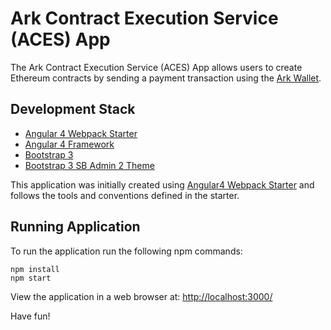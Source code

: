 # Ark Contract Execution Service (ACES) App

The Ark Contract Execution Service (ACES) App allows users to create Ethereum
contracts by sending a payment transaction using the [Ark Wallet](https://github.com/ArkEcosystem/ark-desktop).

## Development Stack

- [Angular 4 Webpack Starter](https://github.com/AngularClass/angular-starter)
- [Angular 4 Framework](https://angular.io/)
- [Bootstrap 3](http://getbootstrap.com/)
- [Bootstrap 3 SB Admin 2 Theme](https://blackrockdigital.github.io/startbootstrap-sb-admin-2/)

This application was initially created using [Angular4 Webpack Starter](https://github.com/AngularClass/angular-starter)
and follows the tools and conventions defined in the starter.

## Running Application

To run the application run the following npm commands:

```
npm install
npm start
```

View the application in a web browser at: [http://localhost:3000/](http://localhost:3000/)

Have fun! 
